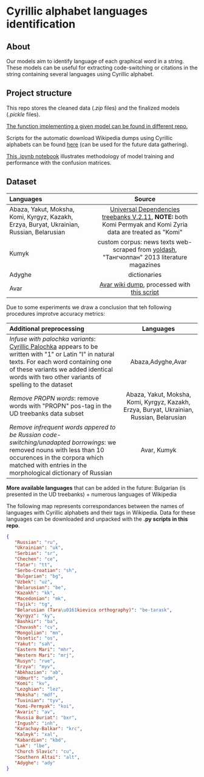 # Cyrillic alphabet languages identification

## About

Our models aim to identify language of each graphical word in a string. These models can be useful for extracting code-switching or citations in the string containing several languages using Cyrillic alphabet.


## Project structure

This repo stores the cleaned data (*.zip* files) and the finalized models (*.pickle* files).

[The function implementing a given model can be found in different repo.](https://github.com/LingConLab/Cyrillic_languages_identification_user_function_store)

Scripts for the automatic download Wikipedia dumps using Cyrillic alphabets can be found [here]() (can be used for the future data gathering).

[This .ipynb notebook](https://github.com/LingConLab/Cyrillic_languages_identification_models_and_data_store/blob/main/Showing_models_performance.ipynb) illustrates methodology of model training and performance with the confusion matrices.


## Dataset

| Languages | Source  |
| :--------------|:-----------:|
|  Abaza, Yakut, Moksha, Komi, Kyrgyz, Kazakh, Erzya, Buryat, Ukrainian, Russian, Belarusian | [Universal Dependencies treebanks V.2.11](http://hdl.handle.net/11234/1-5150), **NOTE:** both Komi Permyak and Komi Zyria data are treated as "Komi"|
| Kumyk | custom corpus: news texts web-scraped from [yoldash](https://yoldash.ru/), "Тангчолпан" 2013 literature magazines  |
| Adyghe | dictionaries |
| Avar | [Avar wiki dump](https://dumps.wikimedia.org/avwiki/20231101/), processed with [this script](https://github.com/apertium/WikiExtractor)|

Due to some experiments we draw a conclusion that teh following procedures improtve accuracy metrics:

| Additional preprocessing | Languages |
| :----- | :-------:|
| *Infuse with palochka variants*: [Cyrillic Palochka](https://en.wikipedia.org/wiki/Palochka) appears to be written with "1" or Latin "I" in natural texts. For each word containing one of these variants we added identical words with two other variants of spelling to the dataset | Abaza,Adyghe,Avar |
| *Remove PROPN words*: remove words with "PROPN" pos-tag in the UD treebanks data subset |Abaza, Yakut, Moksha, Komi, Kyrgyz, Kazakh, Erzya, Buryat, Ukrainian, Russian, Belarusian|
|*Remove infrequent words appered to be Russian code-switching/unadapted borrowings*: we removed nouns with less than 10 occurences in the corpora which matched with entries in the morphological dictionary of Russian| Avar, Kumyk|

**More available languages** that can be added in the future: Bulgarian (is presented in the UD treebanks) + numerous languages of Wikipedia

The following map represents correspondances between the names of languages with Cyrillic alphabets and their tags in Wikipedia. Data for these languages can be downloaded and unpacked with the **.py scripts in this repo**.

``` json
{
   "Russian": "ru",
   "Ukrainian": "uk",
   "Serbian": "sr",
   "Chechen": "ce",
   "Tatar": "tt",
   "Serbo-Croatian": "sh",
   "Bulgarian": "bg",
   "Uzbek": "uz",
   "Belarusian": "be",
   "Kazakh": "kk",
   "Macedonian": "mk",
   "Tajik": "tg",
   "Belarusian (Tara\u0161kievica orthography)": "be-tarask",
   "Kyrgyz": "ky",
   "Bashkir": "ba",
   "Chuvash": "cv",
   "Mongolian": "mn",
   "Ossetic": "os",
   "Yakut": "sah",
   "Eastern Mari": "mhr",
   "Western Mari": "mrj",
   "Rusyn": "rue",
   "Erzya": "myv",
   "Abkhazian": "ab",
   "Udmurt": "udm",
   "Komi": "kv",
   "Lezghian": "lez",
   "Moksha": "mdf",
   "Tuvinian": "tyv",
   "Komi-Permyak": "koi",
   "Avaric": "av",
   "Russia Buriat": "bxr",
   "Ingush": "inh",
   "Karachay-Balkar": "krc",
   "Kalmyk": "xal",
   "Kabardian": "kbd",
   "Lak": "lbe",
   "Church Slavic": "cu",
   "Southern Altai": "alt",
   "Adyghe": "ady"
}
```